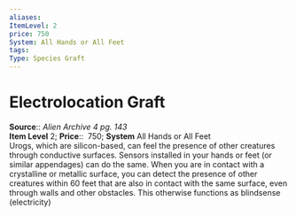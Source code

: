 ```yaml
---
aliases: 
ItemLevel: 2
price: 750
System: All Hands or All Feet
tags: 
Type: Species Graft
---
```


# Electrolocation Graft

**Source**:: _Alien Archive 4 pg. 143_  
**Item Level** 2;
**Price**::  750; **System** All Hands or All Feet  
Urogs, which are silicon-based, can feel the presence of other creatures through conductive surfaces. Sensors installed in your hands or feet (or similar appendages) can do the same. When you are in contact with a crystalline or metallic surface, you can detect the presence of other creatures within 60 feet that are also in contact with the same surface, even through walls and other obstacles. This otherwise functions as blindsense (electricity)
